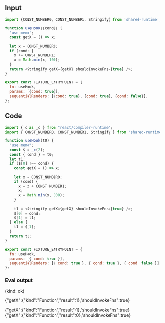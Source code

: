 
## Input

```javascript
import {CONST_NUMBER0, CONST_NUMBER1, Stringify} from 'shared-runtime';

function useHook({cond}) {
  'use memo';
  const getX = () => x;

  let x = CONST_NUMBER0;
  if (cond) {
    x += CONST_NUMBER1;
    x = Math.min(x, 100);
  }
  return <Stringify getX={getX} shouldInvokeFns={true} />;
}

export const FIXTURE_ENTRYPOINT = {
  fn: useHook,
  params: [{cond: true}],
  sequentialRenders: [{cond: true}, {cond: true}, {cond: false}],
};

```

## Code

```javascript
import { c as _c } from "react/compiler-runtime";
import { CONST_NUMBER0, CONST_NUMBER1, Stringify } from "shared-runtime";

function useHook(t0) {
  "use memo";
  const $ = _c(2);
  const { cond } = t0;
  let t1;
  if ($[0] !== cond) {
    const getX = () => x;

    let x = CONST_NUMBER0;
    if (cond) {
      x = x + CONST_NUMBER1;
      x;
      x = Math.min(x, 100);
    }

    t1 = <Stringify getX={getX} shouldInvokeFns={true} />;
    $[0] = cond;
    $[1] = t1;
  } else {
    t1 = $[1];
  }
  return t1;
}

export const FIXTURE_ENTRYPOINT = {
  fn: useHook,
  params: [{ cond: true }],
  sequentialRenders: [{ cond: true }, { cond: true }, { cond: false }],
};

```
      
### Eval output
(kind: ok) <div>{"getX":{"kind":"Function","result":1},"shouldInvokeFns":true}</div>
<div>{"getX":{"kind":"Function","result":1},"shouldInvokeFns":true}</div>
<div>{"getX":{"kind":"Function","result":0},"shouldInvokeFns":true}</div>